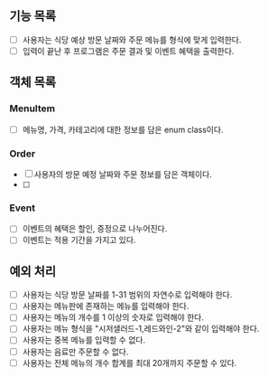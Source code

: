 ## 기능 목록
- [ ] 사용자는 식당 예상 방문 날짜와 주문 메뉴를 형식에 맞게 입력한다.
- [ ] 입력이 끝난 후 프로그램은 주문 결과 및 이벤트 혜택을 출력한다.
## 객체 목록
### MenuItem
- [ ] 메뉴명, 가격, 카테고리에 대한 정보를 담은 enum class이다.
### Order
- [ ] 사용자의 방문 예정 날짜와 주문 정보를 담은 객체이다.
- [ ] 
### Event
- [ ] 이벤트의 혜택은 할인, 증정으로 나누어진다.
- [ ] 이벤트는 적용 기간을 가지고 있다.
## 예외 처리
- [ ] 사용자는 식당 방문 날짜를 1-31 범위의 자연수로 입력해야 한다.
- [ ] 사용자는 메뉴판에 존재하는 메뉴를 입력해야 한다.
- [ ] 사용자는 메뉴의 개수를 1 이상의 숫자로 입력해야 한다.
- [ ] 사용자는 메뉴 형식을 "시저샐러드-1,레드와인-2"와 같이 입력해야 한다.
- [ ] 사용자는 중복 메뉴를 입력할 수 없다.
- [ ] 사용자는 음료만 주문할 수 없다.
- [ ] 사용자는 전체 메뉴의 개수 합계를 최대 20개까지 주문할 수 있다. 
